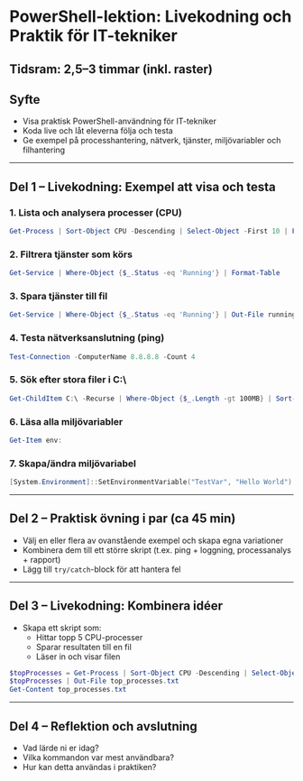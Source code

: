 # PowerShell-lektion: Livekodning och Praktik för IT-tekniker

## Tidsram: 2,5–3 timmar (inkl. raster)

## Syfte
- Visa praktisk PowerShell-användning för IT-tekniker
- Koda live och låt eleverna följa och testa
- Ge exempel på processhantering, nätverk, tjänster, miljövariabler och filhantering

---

## Del 1 – Livekodning: Exempel att visa och testa

### 1. Lista och analysera processer (CPU)
```powershell
Get-Process | Sort-Object CPU -Descending | Select-Object -First 10 | Format-Table
```

### 2. Filtrera tjänster som körs
```powershell
Get-Service | Where-Object {$_.Status -eq 'Running'} | Format-Table
```

### 3. Spara tjänster till fil
```powershell
Get-Service | Where-Object {$_.Status -eq 'Running'} | Out-File running_services.txt
```

### 4. Testa nätverksanslutning (ping)
```powershell
Test-Connection -ComputerName 8.8.8.8 -Count 4
```

### 5. Sök efter stora filer i C:\
```powershell
Get-ChildItem C:\ -Recurse | Where-Object {$_.Length -gt 100MB} | Sort-Object Length -Descending
```

### 6. Läsa alla miljövariabler
```powershell
Get-Item env:
```

### 7. Skapa/ändra miljövariabel
```powershell
[System.Environment]::SetEnvironmentVariable("TestVar", "Hello World")
```

---

## Del 2 – Praktisk övning i par (ca 45 min)
- Välj en eller flera av ovanstående exempel och skapa egna variationer
- Kombinera dem till ett större skript (t.ex. ping + loggning, processanalys + rapport)
- Lägg till `try/catch`-block för att hantera fel

---

## Del 3 – Livekodning: Kombinera idéer
- Skapa ett skript som:
  - Hittar topp 5 CPU-processer
  - Sparar resultaten till en fil
  - Läser in och visar filen
```powershell
$topProcesses = Get-Process | Sort-Object CPU -Descending | Select-Object -First 5
$topProcesses | Out-File top_processes.txt
Get-Content top_processes.txt
```

---

## Del 4 – Reflektion och avslutning
- Vad lärde ni er idag?
- Vilka kommandon var mest användbara?
- Hur kan detta användas i praktiken?